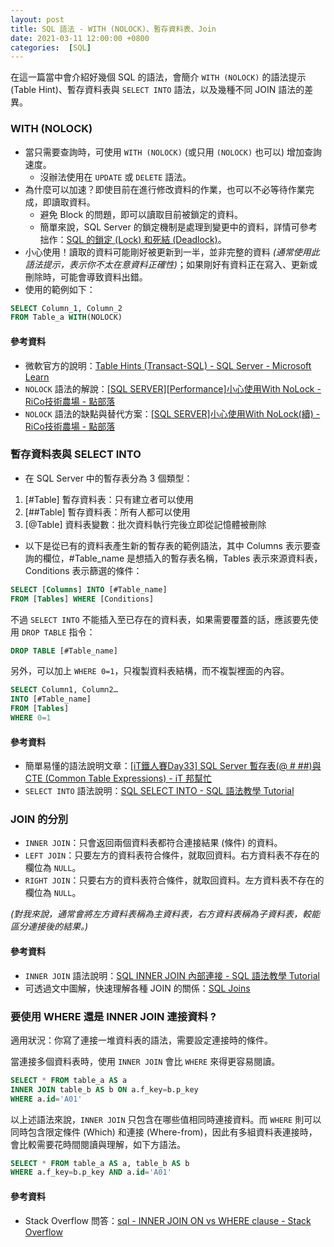 ```yaml
---
layout: post
title: SQL 語法 - WITH (NOLOCK)、暫存資料表、Join
date: 2021-03-11 12:00:00 +0800
categories:  [SQL]
--- 
```


在這一篇當中會介紹好幾個 SQL 的語法，會簡介 `WITH (NOLOCK)` 的語法提示 (Table Hint)、暫存資料表與 `SELECT INTO` 語法，以及幾種不同 JOIN 語法的差異。 

### WITH (NOLOCK)

- 當只需要查詢時，可使用 `WITH (NOLOCK)` (或只用 `(NOLOCK)` 也可以) 增加查詢速度。
  - 沒辦法使用在 `UPDATE` 或 `DELETE` 語法。
- 為什麼可以加速？即使目前在進行修改資料的作業，也可以不必等待作業完成，即讀取資料。
  - 避免 Block 的問題，即可以讀取目前被鎖定的資料。
  - 簡單來說，SQL Server 的鎖定機制是處理到變更中的資料，詳情可參考拙作：[SQL 的鎖定 (Lock) 和死結 (Deadlock)](/SQL_Lock_Deadlock/)。
- 小心使用！讀取的資料可能剛好被更新到一半，並非完整的資料 *(通常使用此語法提示，表示你不太在意資料正確性)*；如果剛好有資料正在寫入、更新或刪除時，可能會導致資料出錯。
- 使用的範例如下：

``` sql
SELECT Column_1, Column_2 
FROM Table_a WITH(NOLOCK)
```

#### 參考資料

- 微軟官方的說明：[Table Hints (Transact-SQL) - SQL Server - Microsoft Learn](https://learn.microsoft.com/en-us/sql/t-sql/queries/hints-transact-sql-table?view=sql-server-ver16#readuncommitted)
- `NOLOCK` 語法的解說：[[SQL SERVER][Performance]小心使用With NoLock - RiCo技術農場 - 點部落](https://dotblogs.com.tw/ricochen/2011/04/15/22758)
- `NOLOCK` 語法的缺點與替代方案：[[SQL SERVER]小心使用With NoLock(續) - RiCo技術農場 - 點部落](https://dotblogs.com.tw/ricochen/2014/05/04/144966)

### 暫存資料表與 SELECT INTO

- 在 SQL Server 中的暫存表分為 3 個類型： 

1. [#Table] 暫存資料表：只有建立者可以使用
2. [##Table] 暫存資料表：所有人都可以使用
3. [@Table] 資料表變數：批次資料執行完後立即從記憶體被刪除

- 以下是從已有的資料表產生新的暫存表的範例語法，其中 Columns 表示要查詢的欄位，#Table_name 是想插入的暫存表名稱，Tables 表示來源資料表，Conditions 表示篩選的條件：

``` sql
SELECT [Columns] INTO [#Table_name] 
FROM [Tables] WHERE [Conditions]
```

不過 `SELECT INTO` 不能插入至已存在的資料表，如果需要覆蓋的話，應該要先使用 `DROP TABLE` 指令：

```sql
DROP TABLE [#Table_name]
```

另外，可以加上 `WHERE 0=1`，只複製資料表結構，而不複製裡面的內容。

```sql
SELECT Column1, Column2… 
INTO [#Table_name] 
FROM [Tables]
WHERE 0=1
```

#### 參考資料

- 簡單易懂的語法說明文章：[[iT鐵人賽Day33] SQL Server 暫存表(@ # ##)與CTE (Common Table Expressions) - iT 邦幫忙](https://ithelp.ithome.com.tw/articles/10225120)
- `SELECT INTO` 語法說明：[SQL SELECT INTO - SQL 語法教學 Tutorial](https://www.fooish.com/sql/select-into.html)

### JOIN 的分別

- `INNER JOIN`：只會返回兩個資料表都符合連接結果 (條件) 的資料。
- `LEFT JOIN`：只要左方的資料表符合條件，就取回資料。右方資料表不存在的欄位為 `NULL`。
- `RIGHT JOIN`：只要右方的資料表符合條件，就取回資料。左方資料表不存在的欄位為 `NULL`。

*(對我來說，通常會將左方資料表稱為主資料表，右方資料表稱為子資料表，較能區分連接後的結果。)*

#### 參考資料

- `INNER JOIN` 語法說明：[SQL INNER JOIN 內部連接 - SQL 語法教學 Tutorial](https://www.fooish.com/sql/inner-join.html)
- 可透過文中圖解，快速理解各種 JOIN 的關係：[SQL Joins](https://www.w3schools.com/sql/sql_join.asp) 

### 要使用 WHERE 還是 INNER JOIN 連接資料 ?

適用狀況：你寫了連接一堆資料表的語法，需要設定連接時的條件。

當連接多個資料表時，使用 `INNER JOIN` 會比 `WHERE` 來得更容易閱讀。

``` sql
SELECT * FROM table_a AS a
INNER JOIN table_b AS b ON a.f_key=b.p_key
WHERE a.id='A01'
```

以上述語法來說，`INNER JOIN` 只包含在哪些值相同時連接資料。而 `WHERE` 則可以同時包含限定條件 (Which) 和連接 (Where-from)，因此有多組資料表連接時，會比較需要花時間閱讀與理解，如下方語法。

``` sql
SELECT * FROM table_a AS a, table_b AS b
WHERE a.f_key=b.p_key AND a.id='A01'
```
#### 參考資料

- Stack Overflow 問答：[sql - INNER JOIN ON vs WHERE clause - Stack Overflow](https://stackoverflow.com/questions/1018822/inner-join-on-vs-where-clause)